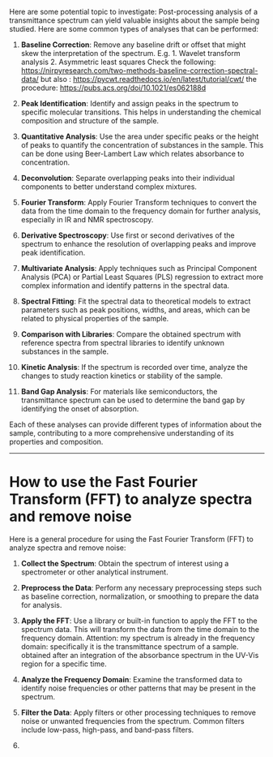 Here are some potential topic to investigate:
Post-processing analysis of a transmittance spectrum can yield valuable insights about the sample being studied. Here are some common types of analyses that can be performed:

1. **Baseline Correction**: Remove any baseline drift or offset that might skew the interpretation of the spectrum. E.g.
		1. Wavelet transform analysis
		2. Asymmetric least squares
	Check the following: https://nirpyresearch.com/two-methods-baseline-correction-spectral-data/
	but also : https://pycwt.readthedocs.io/en/latest/tutorial/cwt/
	the  procedure: https://pubs.acs.org/doi/10.1021/es062188d


3. **Peak Identification**: Identify and assign peaks in the spectrum to specific molecular transitions. This helps in understanding the chemical composition and structure of the sample.

4. **Quantitative Analysis**: Use the area under specific peaks or the height of peaks to quantify the concentration of substances in the sample. This can be done using Beer-Lambert Law which relates absorbance to concentration.

5. **Deconvolution**: Separate overlapping peaks into their individual components to better understand complex mixtures.

6. **Fourier Transform**: Apply Fourier Transform techniques to convert the data from the time domain to the frequency domain for further analysis, especially in IR and NMR spectroscopy.

7. **Derivative Spectroscopy**: Use first or second derivatives of the spectrum to enhance the resolution of overlapping peaks and improve peak identification.

8. **Multivariate Analysis**: Apply techniques such as Principal Component Analysis (PCA) or Partial Least Squares (PLS) regression to extract more complex information and identify patterns in the spectral data.

9. **Spectral Fitting**: Fit the spectral data to theoretical models to extract parameters such as peak positions, widths, and areas, which can be related to physical properties of the sample.

10. **Comparison with Libraries**: Compare the obtained spectrum with reference spectra from spectral libraries to identify unknown substances in the sample.

11. **Kinetic Analysis**: If the spectrum is recorded over time, analyze the changes to study reaction kinetics or stability of the sample.

12. **Band Gap Analysis**: For materials like semiconductors, the transmittance spectrum can be used to determine the band gap by identifying the onset of absorption.

Each of these analyses can provide different types of information about the sample, contributing to a more comprehensive understanding of its properties and composition.

---
# How to use the Fast Fourier Transform (FFT) to analyze spectra and remove noise

Here is a general procedure for using the Fast Fourier Transform (FFT) to analyze spectra and remove noise:

1. **Collect the Spectrum**: Obtain the spectrum of interest using a spectrometer or other analytical instrument.

2. **Preprocess the Data**: Perform any necessary preprocessing steps such as baseline correction, normalization, or smoothing to prepare the data for analysis.

3. **Apply the FFT**: Use a library or built-in function to apply the FFT to the spectrum data. This will transform the data from the time domain to the frequency domain. Attention: my spectrum is already in the frequency domain: specifically it is the transmittance spectrum of a sample. obtained after an integration of the absorbance spectrum in the UV-Vis region for a specific time. 
4. **Analyze the Frequency Domain**: Examine the transformed data to identify noise frequencies or other patterns that may be present in the spectrum.
5. **Filter the Data**: Apply filters or other processing techniques to remove noise or unwanted frequencies from the spectrum. Common filters include low-pass, high-pass, and band-pass filters.
6. 


